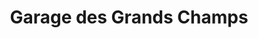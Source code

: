 ---
title: "Garage des Grands Champs"
url: /esvres/garage-des-grands-champs/
shop: réparation de voitures
---